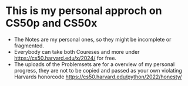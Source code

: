 # This is my personal approch on CS50p and CS50x
* The Notes are my personal ones, so they might be incomplete or fragmented.
* Everybody can take both Coureses and more under https://cs50.harvard.edu/x/2024/ for free.
* The uploads of the Problemsets are for a overview of my personal progress,
  they are not to be copied and passed as your own violating Harvards honorcode https://cs50.harvard.edu/python/2022/honesty/
